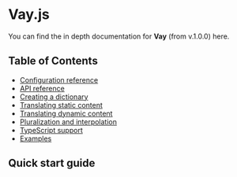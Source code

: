 <!-- @format -->

# Vay.js

You can find the in depth documentation for **Vay** (from v.1.0.0) here.

## Table of Contents

-   [Configuration reference](./configuration.md)
-   [API reference](./api.md)
-   [Creating a dictionary](./creating-a-dictionary.md)
-   [Translating static content](./translating-static-content.md)
-   [Translating dynamic content](./translating-dynamic-content.md)
-   [Pluralization and interpolation](./pluralization-and-interpolation.md)
-   [TypeScript support](./using-vay-with-typescript.md)
-   [Examples](./examples.md)

## Quick start guide

